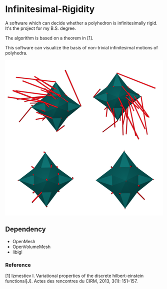 # Infinitesimal-Rigidity
A software which can decide whether a polyhedron is infinitesimally rigid. It's the project for my B.S. degree.

The algorithm is based on a theorem in [1].

This software can visualize the basis of non-trivial infinitesimal motions of polyhedra.

![](https://github.com/xuan-li/Infinitesimal-Rigidity/blob/master/images/infinitesimal%20motion.png)

## Dependency

- OpenMesh
- OpenVolumeMesh
- libigl

### Reference
[1] Izmestiev I. Variational properties of the discrete hilbert-einstein functional[J]. Actes des rencontres du CIRM, 2013, 3(1): 151–157.

